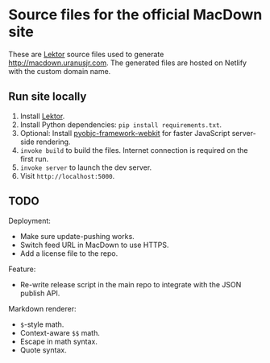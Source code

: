 # Source files for the official MacDown site

These are [Lektor] source files used to generate <http://macdown.uranusjr.com>. The generated files are hosted on Netlify with the custom domain name.

## Run site locally

1. Install [Lektor].
2. Install Python dependencies: `pip install requirements.txt`.
2. Optional: Install [pyobjc-framework-webkit] for faster JavaScript server-side rendering.
3. `invoke build` to build the files. Internet connection is required on the first run.
4. `invoke server` to launch the dev server.
5. Visit `http://localhost:5000`.


## TODO

Deployment:

* Make sure update-pushing works.
* Switch feed URL in MacDown to use HTTPS.
* Add a license file to the repo.

Feature:

* Re-write release script in the main repo to integrate with the JSON publish API.

Markdown renderer:

* `$`-style math.
* Context-aware `$$` math.
* Escape in math syntax.
* Quote syntax.


[Lektor]: https://www.getlektor.com
[pyobjc-framework-webkit]: http://pythonhosted.org/pyobjc-framework-WebKit/
